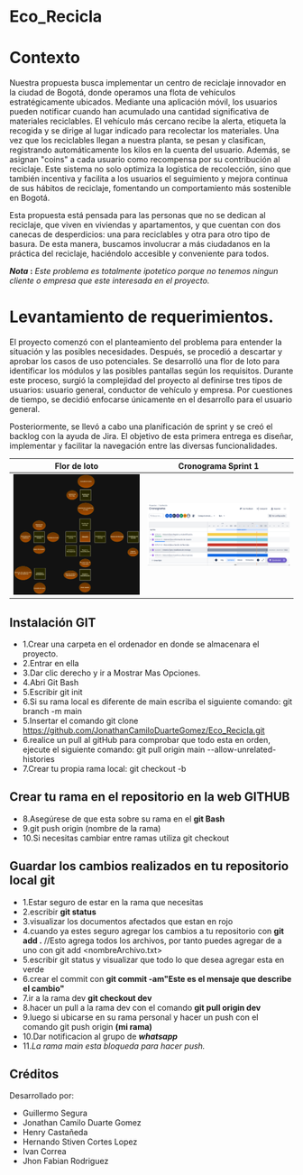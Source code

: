 # Eco_Recicla

# Contexto

Nuestra propuesta busca implementar un centro de reciclaje innovador en la ciudad de Bogotá, donde operamos una flota de vehículos estratégicamente ubicados. Mediante una aplicación móvil, los usuarios pueden notificar cuando han acumulado una cantidad significativa de materiales reciclables. El vehículo más cercano recibe la alerta, etiqueta la recogida y se dirige al lugar indicado para recolectar los materiales. Una vez que los reciclables llegan a nuestra planta, se pesan y clasifican, registrando automáticamente los kilos en la cuenta del usuario. Además, se asignan "coins" a cada usuario
como recompensa por su contribución al reciclaje. Este sistema no solo optimiza la logística de recolección, sino que también incentiva y facilita a los usuarios el seguimiento y mejora continua de sus hábitos de reciclaje, fomentando un comportamiento más sostenible en Bogotá.

Esta propuesta está pensada para las personas que no se dedican al reciclaje, que viven en viviendas y apartamentos, y que cuentan con dos canecas de desperdicios: una para reciclables y otra para otro tipo de basura. De esta manera, buscamos involucrar a más ciudadanos en la práctica del reciclaje, haciéndolo accesible y conveniente para todos.

**_Nota_ :** _Este problema es totalmente ipotetico porque no tenemos ningun cliente o empresa que este interesada en el proyecto._


# Levantamiento de requerimientos.
El proyecto comenzó con el planteamiento del problema para entender la situación y las posibles necesidades. Después, se procedió a descartar y aprobar los casos de uso potenciales. Se desarrolló una flor de loto para identificar los módulos y las posibles pantallas según los requisitos. Durante este proceso, surgió la complejidad del proyecto al definirse tres tipos de usuarios: usuario general, conductor de vehículo y empresa. Por cuestiones de tiempo, se decidió enfocarse únicamente en el desarrollo para el usuario general.

Posteriormente, se llevó a cabo una planificación de sprint y se creó el backlog  con la ayuda de Jira. El objetivo de esta primera entrega es diseñar, implementar y facilitar la navegación entre las diversas funcionalidades.

| **Flor de loto** | **Cronograma Sprint 1** |
|:----------------:|:-----------------------:|
| <img src="/assets/florLoto.png" width="400"> | <img src="/assets/jira.png" width="400"> |


## Instalación GIT
- 1.Crear una carpeta en el ordenador en donde se almacenara el proyecto. 
- 2.Entrar en ella
- 3.Dar clic derecho y ir a Mostrar Mas Opciones.
- 4.Abri Git Bash
- 5.Escribir git init
- 6.Si su rama local es diferente de main escriba el siguiente comando: git branch -m main
- 5.Insertar el comando git clone https://github.com/JonathanCamiloDuarteGomez/Eco_Recicla.git
- 6.realice un pull al gitHub para comprobar que todo esta en orden, ejecute el siguiente comando: git pull origin main --allow-unrelated-histories
- 7.Crear tu propia rama local: git checkout -b <tu nombre>
## Crear tu rama en el repositorio en la web GITHUB
- 8.Asegúrese de que esta sobre su rama en el **git Bash**
- 9.git push origin (nombre de la rama)
- 10.Si necesitas cambiar entre ramas utiliza git checkout <nombreRama>

## Guardar los cambios realizados en tu repositorio local git

- 1.Estar seguro de estar en la rama que necesitas
- 2.escribir **git status**
- 3.visualizar los documentos afectados que estan en rojo
- 4.cuando ya estes seguro agregar los cambios a tu repositorio con **git add .** //Esto agrega todos los archivos, por tanto puedes agregar de a uno con git add <nombreArchivo.txt>
- 5.escribir git status y visualizar que todo lo que desea agregar esta en verde
- 6.crear el commit con **git commit -am"Este es el mensaje que describe el cambio"**
- 7.ir a la rama dev  **git checkout dev**
- 8.hacer un pull a la rama dev con el comando **git pull origin dev**
- 9.luego si ubicarse en su rama personal y hacer un push con el comando git push origin **(mi rama)**
- 10.Dar notificacion al grupo de **_whatsapp_**
- 11._La rama main esta bloqueda para hacer push._


## Créditos

Desarrollado por:
- Guillermo Segura
- Jonathan Camilo Duarte Gomez
- Henry Castañeda
- Hernando Stiven Cortes Lopez
- Ivan Correa
- Jhon Fabian Rodriguez


